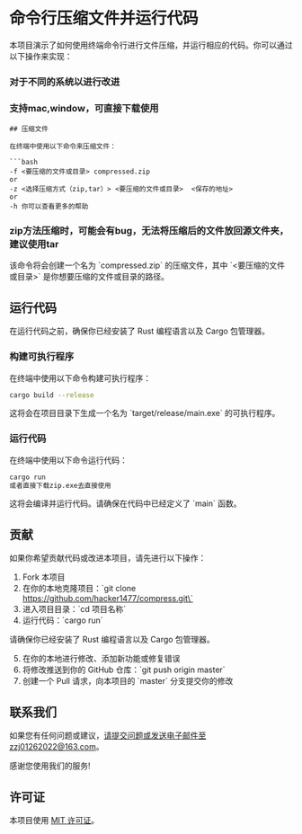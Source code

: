 # 命令行压缩文件并运行代码

本项目演示了如何使用终端命令行进行文件压缩，并运行相应的代码。你可以通过以下操作来实现：

### 对于不同的系统以进行改进
### 支持mac,window，可直接下载使用
```
## 压缩文件

在终端中使用以下命令来压缩文件：

```bash
-f <要压缩的文件或目录> compressed.zip
or 
-z <选择压缩方式（zip,tar）> <要压缩的文件或目录>  <保存的地址>
or
-h 你可以查看更多的帮助
```

### zip方法压缩时，可能会有bug，无法将压缩后的文件放回源文件夹，建议使用tar

该命令将会创建一个名为 \`compressed.zip\` 的压缩文件，其中 \`<要压缩的文件或目录>\` 是你想要压缩的文件或目录的路径。

## 运行代码

在运行代码之前，确保你已经安装了 Rust 编程语言以及 Cargo 包管理器。

### 构建可执行程序

在终端中使用以下命令构建可执行程序：

```bash
cargo build --release
```

这将会在项目目录下生成一个名为 \`target/release/main.exe\` 的可执行程序。

### 运行代码

在终端中使用以下命令运行代码：

```bash
cargo run
或者直接下载zip.exe去直接使用
```

这将会编译并运行代码。请确保在代码中已经定义了 \`main\` 函数。

## 贡献

如果你希望贡献代码或改进本项目，请先进行以下操作：

1. Fork 本项目
2. 在你的本地克隆项目：\`git clone https://github.com/hacker1477/compress.git\`
3. 进入项目目录：\`cd 项目名称\`
4. 运行代码：\`cargo run\`

请确保你已经安装了 Rust 编程语言以及 Cargo 包管理器。

5. 在你的本地进行修改、添加新功能或修复错误
6. 将修改推送到你的 GitHub 仓库：\`git push origin master\`
7. 创建一个 Pull 请求，向本项目的 \`master\` 分支提交你的修改

## 联系我们

如果您有任何问题或建议，请提交问题或发送电子邮件至zzj01262022@163.com。

感谢您使用我们的服务!

## 许可证

本项目使用 [MIT 许可证](LICENSE)。
